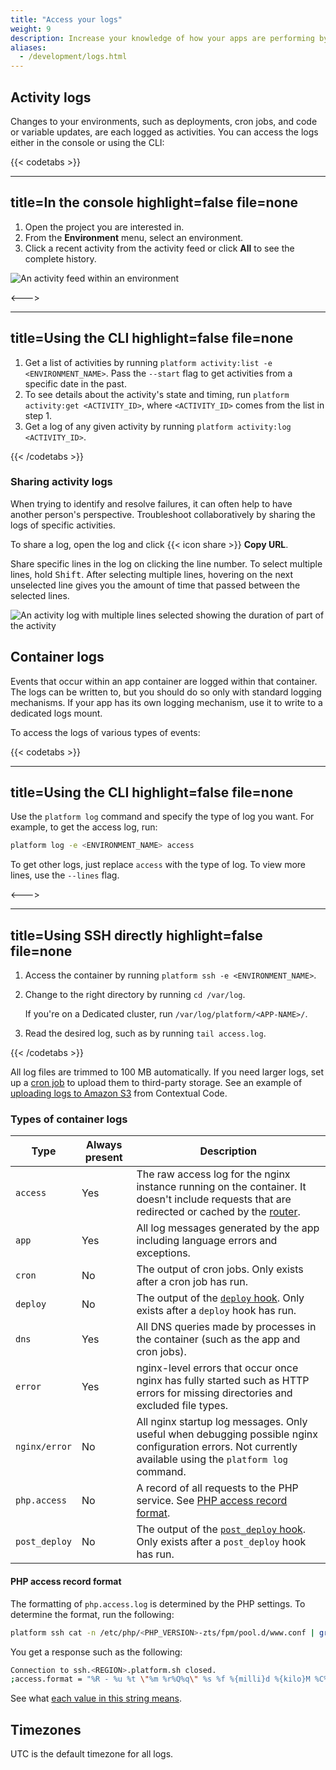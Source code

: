 ```yaml
---
title: "Access your logs"
weight: 9
description: Increase your knowledge of how your apps are performing by accessing their container and activity logs.
aliases:
  - /development/logs.html
---
```


## Activity logs

Changes to your environments, such as deployments, cron jobs, and code or variable updates,
are each logged as activities.
You can access the logs either in the console or using the CLI:

{{< codetabs >}}

---
title=In the console
highlight=false
file=none
---

1. Open the project you are interested in.
1. From the **Environment** menu, select an environment.
1. Click a recent activity from the activity feed or click **All** to see the complete history.

![An activity feed within an environment](/images/management-console/activity.png "0.5")

<--->

---
title=Using the CLI
highlight=false
file=none
---

1. Get a list of activities by running `platform activity:list -e <ENVIRONMENT_NAME>`.
   Pass the `--start` flag to get activities from a specific date in the past.
1. To see details about the activity's state and timing, run `platform activity:get <ACTIVITY_ID>`,
   where `<ACTIVITY_ID>` comes from the list in step 1.
1. Get a log of any given activity by running `platform activity:log <ACTIVITY_ID>`.

{{< /codetabs >}}

### Sharing activity logs

When trying to identify and resolve failures, it can often help to have another person's perspective.
Troubleshoot collaboratively by sharing the logs of specific activities.

To share a log, open the log and click {{< icon share >}} **Copy URL**.

Share specific lines in the log on clicking the line number.
To select multiple lines, hold <kbd>Shift</kbd>.
After selecting multiple lines,
hovering on the next unselected line gives you the amount of time that passed between the selected lines.

![An activity log with multiple lines selected showing the duration of part of the activity](/images/management-console/activity-lines.png "0.5")

## Container logs

Events that occur within an app container are logged within that container.
The logs can be written to, but you should do so only with standard logging mechanisms.
If your app has its own logging mechanism, use it to write to a dedicated logs mount.

To access the logs of various types of events:

{{< codetabs >}}

---
title=Using the CLI
highlight=false
file=none
---

Use the `platform log` command and specify the type of log you want.
For example, to get the access log, run:

```bash
platform log -e <ENVIRONMENT_NAME> access
```

To get other logs, just replace `access` with the type of log.
To view more lines, use the `--lines` flag.

<--->

---
title=Using SSH directly
highlight=false
file=none
---

1. Access the container by running `platform ssh -e <ENVIRONMENT_NAME>`.
1. Change to the right directory by running `cd /var/log`.

   If you're on a Dedicated cluster, run `/var/log/platform/<APP-NAME>/`.
1. Read the desired log, such as by running `tail access.log`.

{{< /codetabs >}}

All log files are trimmed to 100 MB automatically.
If you need larger logs, set up a [cron job](../create-apps/app-reference.md#crons) to upload them to third-party storage.
See an example of [uploading logs to Amazon S3](https://gitlab.com/contextualcode/platformsh-store-logs-at-s3) from Contextual Code.

### Types of container logs

| Type          | Always present | Description |
| ------------- | -------------- | ----------- |
| `access`      | Yes            | The raw access log for the nginx instance running on the container. It doesn't include requests that are redirected or cached by the [router](../define-routes/_index.md). |
| `app`         | Yes            | All log messages generated by the app including language errors and exceptions. |
| `cron`        | No             | The output of cron jobs. Only exists after a cron job has run. |
| `deploy`      | No             | The output of the [`deploy` hook](../create-apps/hooks/hooks-comparison.md#deploy-hook). Only exists after a `deploy` hook has run. |
| `dns`         | Yes            | All DNS queries made by processes in the container (such as the app and cron jobs). |
| `error`       | Yes            | nginx-level errors that occur once nginx has fully started such as HTTP errors for missing directories and excluded file types. |
| `nginx/error` | No             | All nginx startup log messages. Only useful when debugging possible nginx configuration errors. Not currently available using the `platform log` command. |
| `php.access`  | No             | A record of all requests to the PHP service. See [PHP access record format](#php-access-record-format). |
| `post_deploy` | No             | The output of the [`post_deploy` hook](../create-apps/hooks/hooks-comparison.md#post-deploy-hook). Only exists after a `post_deploy` hook has run. |

#### PHP access record format

The formatting of `php.access.log` is determined by the PHP settings.
To determine the format, run the following:

```bash
platform ssh cat -n /etc/php/<PHP_VERSION>-zts/fpm/pool.d/www.conf | grep "access.format"
```

You get a response such as the following:

```bash
Connection to ssh.<REGION>.platform.sh closed.
;access.format = "%R - %u %t \"%m %r%Q%q\" %s %f %{milli}d %{kilo}M %C%%"
```

See what [each value in this string means](https://www.php.net/manual/en/install.fpm.configuration.php#access-format).

## Timezones

UTC is the default timezone for all logs.
